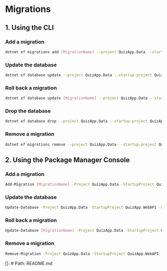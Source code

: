 # Migrations

## 1. Using the CLI

### Add a migration
```bash
dotnet ef migrations add [MigrationName] --project QuizApp.Data --startup-project QuizApp.WebAPI --context QuizAppDbContext --output-dir Migrations
```

### Update the database
```bash
dotnet ef database update --project QuizApp.Data --startup-project QuizApp.WebAPI --context QuizAppDbContext
```

### Roll back a migration
```bash
dotnet ef database update [MigrationName] --project QuizApp.Data --startup-project QuizApp.WebAPI --context QuizAppDbContext
```

### Drop the database
```bash
dotnet ef database drop --project QuizApp.Data --startup-project QuizApp.WebAPI --context QuizAppDbContext
```

### Remove a migration
```bash
dotnet ef migrations remove --project QuizApp.Data --startup-project QuizApp.WebAPI --context QuizAppDbContext
```

## 2. Using the Package Manager Console
### Add a migration
```bash
Add-Migration [MigrationName] -Project QuizApp.Data -StartupProject QuizApp.WebAPI -Context QuizAppDbContext -OutputDir QuizApp.Data/Migrations
```

### Update the database
```bash
Update-Database -Project QuizApp.Data -StartupProject QuizApp.WebAPI -Context QuizAppDbContext
```

### Roll back a migration
```bash
Update-Database [MigrationName] -Project QuizApp.Data -StartupProject QuizApp.WebAPI -Context QuizAppDbContext
```

### Remove a migration
```bash
Remove-Migration -Project QuizApp.Data -StartupProject QuizApp.WebAPI -Context QuizAppDbContext
```

[]: # Path: README.md


